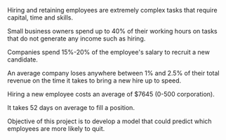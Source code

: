 Hiring and retaining employees are extremely complex tasks that require capital, time and skills.

Small business owners spend up to 40% of their working hours on tasks that do not generate any income such as hiring.

Companies spend 15%-20% of the employee's salary to recruit a new candidate.

An average company loses anywhere between 1% and 2.5% of their total revenue on the time it takes to bring a new hire up to speed.

Hiring a new employee costs an average of $7645 (0-500 corporation).

It takes 52 days on average to fill a position.

Objective of this project is to develop a model that could predict which employees are more likely to quit.
